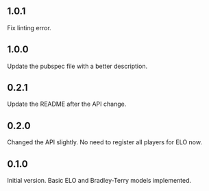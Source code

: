 ## 1.0.1
Fix linting error.

## 1.0.0
Update the pubspec file with a better description.

## 0.2.1
Update the README after the API change.

## 0.2.0
Changed the API slightly. No need to register all players for ELO now.

## 0.1.0
Initial version.
Basic ELO and Bradley-Terry models implemented.
